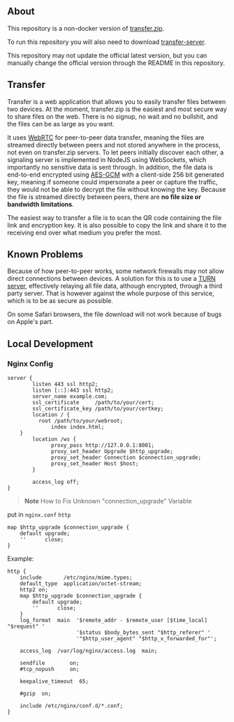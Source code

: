 ## About

This repository is a non-docker version of [transfer.zip](https://github.com/robinkarlberg/transfer.zip-web).

To run this repository you will also need to download [transfer-server](https://github.com/Cicini/transfer-server).

This repository may not update the official latest version, but you can manually change the official version through the README in this repository.

## Transfer

Transfer is a web application that allows you to easily transfer files between two devices. At the moment, transfer.zip is the easiest and most secure way to share files on the web.  There is no signup, no wait and no bullshit, and the files can be as large as you want. 

It uses [WebRTC](http://www.webrtc.org/) for peer-to-peer data transfer, meaning the files are streamed directly between peers and not stored anywhere in the process, not even on transfer.zip servers. To let peers initially discover each other, a signaling server is implemented in NodeJS using WebSockets, which importantly no sensitive data is sent through. In addition, the file data is end-to-end encrypted using [AES-GCM](https://en.wikipedia.org/wiki/Galois/Counter_Mode) with a client-side 256 bit generated key, meaning if someone could impersonate a peer or capture the traffic, they would not be able to decrypt the file without knowing the key. Because the file is streamed directly between peers, there are **no file size or bandwidth limitations**. 

The easiest way to transfer a file is to scan the QR code containing the file link and encryption key. It is also possible to copy the link and share it to the receiving end over what medium you prefer the most. 

## Known Problems

Because of how peer-to-peer works, some network firewalls may not allow direct connections between devices. A solution for this is to use a [TURN server](https://webrtc.org/getting-started/turn-server), effectively relaying all file data, although encrypted, through a third party server. That is however against the whole purpose of this service, which is to be as secure as possible.

On some Safari browsers, the file download will not work because of bugs on Apple's part.

## Local Development

### Nginx Config

```nginx
server {
        listen 443 ssl http2;
        listen [::]:443 ssl http2;
        server_name example.com;
        ssl_certificate     /path/to/your/cert;
        ssl_certificate_key /path/to/your/certkey;
        location / {
	      root /path/to/your/webroot;
              index index.html;
	}
        location /ws {
              proxy_pass http://127.0.0.1:8001;
              proxy_set_header Upgrade $http_upgrade;
              proxy_set_header Connection $connection_upgrade;
              proxy_set_header Host $host;
        }

        access_log off;
}
```

> **Note**
> How to Fix Unknown "connection_upgrade" Variable

put in `nginx.conf` `http`

```nginx
map $http_upgrade $connection_upgrade {  
    default upgrade;
    ''      close;
}
````

Example:

```nginx
http {
    include       /etc/nginx/mime.types;
    default_type  application/octet-stream;
    http2 on;
    map $http_upgrade $connection_upgrade {  
        default upgrade;
        ''      close;
    }
    log_format  main  '$remote_addr - $remote_user [$time_local] "$request" '
                      '$status $body_bytes_sent "$http_referer" '
                      '"$http_user_agent" "$http_x_forwarded_for"';

    access_log  /var/log/nginx/access.log  main;

    sendfile        on;
    #tcp_nopush     on;

    keepalive_timeout  65;

    #gzip  on;

    include /etc/nginx/conf.d/*.conf;
}
````
